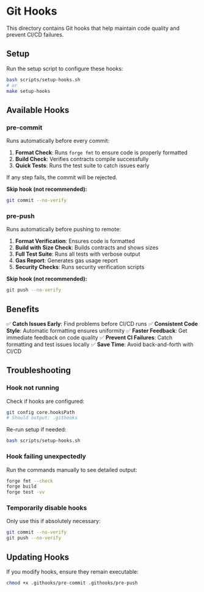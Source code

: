 # Git Hooks

This directory contains Git hooks that help maintain code quality and prevent CI/CD failures.

## Setup

Run the setup script to configure these hooks:

```bash
bash scripts/setup-hooks.sh
# or
make setup-hooks
```

## Available Hooks

### pre-commit

Runs automatically before every commit:

1. **Format Check**: Runs `forge fmt` to ensure code is properly formatted
2. **Build Check**: Verifies contracts compile successfully
3. **Quick Tests**: Runs the test suite to catch issues early

If any step fails, the commit will be rejected.

**Skip hook (not recommended):**
```bash
git commit --no-verify
```

### pre-push

Runs automatically before pushing to remote:

1. **Format Verification**: Ensures code is formatted
2. **Build with Size Check**: Builds contracts and shows sizes
3. **Full Test Suite**: Runs all tests with verbose output
4. **Gas Report**: Generates gas usage report
5. **Security Checks**: Runs security verification scripts

**Skip hook (not recommended):**
```bash
git push --no-verify
```

## Benefits

✅ **Catch Issues Early**: Find problems before CI/CD runs
✅ **Consistent Code Style**: Automatic formatting ensures uniformity
✅ **Faster Feedback**: Get immediate feedback on code quality
✅ **Prevent CI Failures**: Catch formatting and test issues locally
✅ **Save Time**: Avoid back-and-forth with CI/CD

## Troubleshooting

### Hook not running

Check if hooks are configured:
```bash
git config core.hooksPath
# Should output: .githooks
```

Re-run setup if needed:
```bash
bash scripts/setup-hooks.sh
```

### Hook failing unexpectedly

Run the commands manually to see detailed output:
```bash
forge fmt --check
forge build
forge test -vv
```

### Temporarily disable hooks

Only use this if absolutely necessary:
```bash
git commit --no-verify
git push --no-verify
```

## Updating Hooks

If you modify hooks, ensure they remain executable:
```bash
chmod +x .githooks/pre-commit .githooks/pre-push
```

